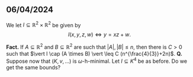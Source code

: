 ## 06/04/2024
We let $I \subseteq \mathbb{R}^2 \times \mathbb{R}^2$ be given by
$$ 
I(x,y,z,w) \iff y = xz + w.
$$

**Fact.** If $A \subseteq \mathbb{R}^2$ and $B \subseteq \mathbb{R}^2$ are such that $\vert A \vert, \vert B \vert \leq n$, then there is $C > 0$ such that $\vert I \cap (A \times B) \vert \leq C (n^{\frac{4}{3}}+2n)$.
**Q.** Suppose now that $(K,v,...)$ is $\omega$-h-minimal. Let $I \subseteq K^4$ be as before. Do we get the same bounds?
